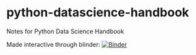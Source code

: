# python-datascience-handbook
Notes for Python Data Science Handbook

Made interactive through blinder: [![Binder](https://mybinder.org/badge.svg)](https://mybinder.org/v2/gh/ZhuokunDing/python-datascience-handbook/master)
